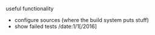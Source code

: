 ﻿useful functionality
- configure sources (where the build system puts stuff)
- show failed tests /date:1/1[/2016]
